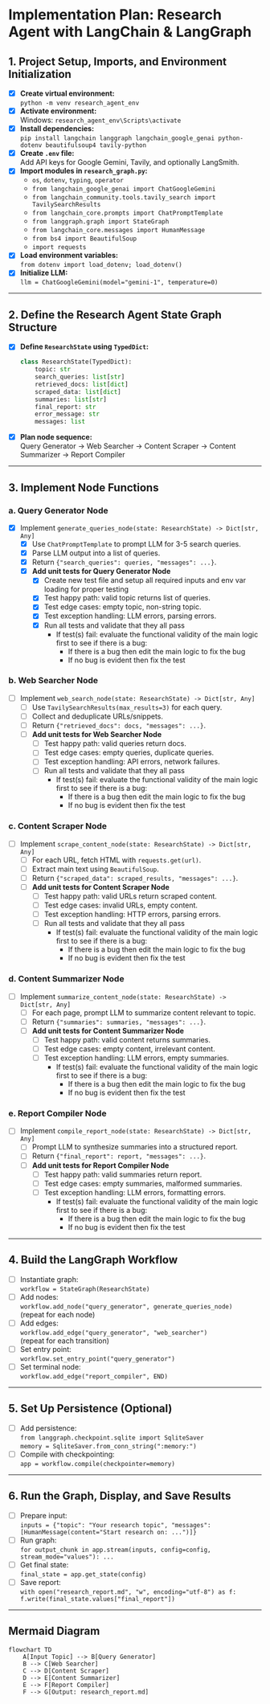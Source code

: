 # Implementation Plan: Research Agent with LangChain & LangGraph

## 1. Project Setup, Imports, and Environment Initialization

- [x] **Create virtual environment:**  
  `python -m venv research_agent_env`
- [x] **Activate environment:**  
  Windows: `research_agent_env\Scripts\activate`
- [x] **Install dependencies:**  
  `pip install langchain langgraph langchain_google_genai python-dotenv beautifulsoup4 tavily-python`
- [x] **Create `.env` file:**  
  Add API keys for Google Gemini, Tavily, and optionally LangSmith.
- [x] **Import modules in `research_graph.py`:**
  - `os`, `dotenv`, `typing`, `operator`
  - `from langchain_google_genai import ChatGoogleGemini`
  - `from langchain_community.tools.tavily_search import TavilySearchResults`
  - `from langchain_core.prompts import ChatPromptTemplate`
  - `from langgraph.graph import StateGraph`
  - `from langchain_core.messages import HumanMessage`
  - `from bs4 import BeautifulSoup`
  - `import requests`
- [x] **Load environment variables:**  
  `from dotenv import load_dotenv; load_dotenv()`
- [x] **Initialize LLM:**  
  `llm = ChatGoogleGemini(model="gemini-1", temperature=0)`

---

## 2. Define the Research Agent State Graph Structure

- [x] **Define `ResearchState` using `TypedDict`:**
  ```python
  class ResearchState(TypedDict):
      topic: str
      search_queries: list[str]
      retrieved_docs: list[dict]
      scraped_data: list[dict]
      summaries: list[str]
      final_report: str
      error_message: str
      messages: list
  ```
- [x] **Plan node sequence:**  
  Query Generator → Web Searcher → Content Scraper → Content Summarizer → Report Compiler

---

## 3. Implement Node Functions

### a. Query Generator Node

- [x] Implement `generate_queries_node(state: ResearchState) -> Dict[str, Any]`
  - [x] Use `ChatPromptTemplate` to prompt LLM for 3-5 search queries.
  - [x] Parse LLM output into a list of queries.
  - [x] Return `{"search_queries": queries, "messages": ...}`.
  - [x] **Add unit tests for Query Generator Node**
    - [x] Create new test file and setup all required inputs and env var loading for proper testing
    - [x] Test happy path: valid topic returns list of queries.
    - [x] Test edge cases: empty topic, non-string topic.
    - [x] Test exception handling: LLM errors, parsing errors.
    - [x] Run all tests and validate that they all pass
      - If test(s) fail: evaluate the functional validity of the main logic first to see if there is a bug:
        - If there is a bug then edit the main logic to fix the bug
        - If no bug is evident then fix the test

### b. Web Searcher Node
- [ ] Implement `web_search_node(state: ResearchState) -> Dict[str, Any]`
  - [ ] Use `TavilySearchResults(max_results=3)` for each query.
  - [ ] Collect and deduplicate URLs/snippets.
  - [ ] Return `{"retrieved_docs": docs, "messages": ...}`.
  - [ ] **Add unit tests for Web Searcher Node**
    - [ ] Test happy path: valid queries return docs.
    - [ ] Test edge cases: empty queries, duplicate queries.
    - [ ] Test exception handling: API errors, network failures.
    - [ ] Run all tests and validate that they all pass
      - If test(s) fail: evaluate the functional validity of the main logic first to see if there is a bug:
        - If there is a bug then edit the main logic to fix the bug
        - If no bug is evident then fix the test

### c. Content Scraper Node

- [ ] Implement `scrape_content_node(state: ResearchState) -> Dict[str, Any]`
  - [ ] For each URL, fetch HTML with `requests.get(url)`.
  - [ ] Extract main text using `BeautifulSoup`.
  - [ ] Return `{"scraped_data": scraped_results, "messages": ...}`.
  - [ ] **Add unit tests for Content Scraper Node**
    - [ ] Test happy path: valid URLs return scraped content.
    - [ ] Test edge cases: invalid URLs, empty content.
    - [ ] Test exception handling: HTTP errors, parsing errors.
    - [ ] Run all tests and validate that they all pass
      - If test(s) fail: evaluate the functional validity of the main logic first to see if there is a bug:
        - If there is a bug then edit the main logic to fix the bug
        - If no bug is evident then fix the test

### d. Content Summarizer Node

- [ ] Implement `summarize_content_node(state: ResearchState) -> Dict[str, Any]`
  - [ ] For each page, prompt LLM to summarize content relevant to topic.
  - [ ] Return `{"summaries": summaries, "messages": ...}`.
  - [ ] **Add unit tests for Content Summarizer Node**
    - [ ] Test happy path: valid content returns summaries.
    - [ ] Test edge cases: empty content, irrelevant content.
    - [ ] Test exception handling: LLM errors, empty summaries.
      - If test(s) fail: evaluate the functional validity of the main logic first to see if there is a bug:
        - If there is a bug then edit the main logic to fix the bug
        - If no bug is evident then fix the test

### e. Report Compiler Node

- [ ] Implement `compile_report_node(state: ResearchState) -> Dict[str, Any]`
  - [ ] Prompt LLM to synthesize summaries into a structured report.
  - [ ] Return `{"final_report": report, "messages": ...}`.
  - [ ] **Add unit tests for Report Compiler Node**
    - [ ] Test happy path: valid summaries return report.
    - [ ] Test edge cases: empty summaries, malformed summaries.
    - [ ] Test exception handling: LLM errors, formatting errors.
      - If test(s) fail: evaluate the functional validity of the main logic first to see if there is a bug:
        - If there is a bug then edit the main logic to fix the bug
        - If no bug is evident then fix the test

---

## 4. Build the LangGraph Workflow

- [ ] Instantiate graph:  
  `workflow = StateGraph(ResearchState)`
- [ ] Add nodes:  
  `workflow.add_node("query_generator", generate_queries_node)`  
  (repeat for each node)
- [ ] Add edges:  
  `workflow.add_edge("query_generator", "web_searcher")`  
  (repeat for each transition)
- [ ] Set entry point:  
  `workflow.set_entry_point("query_generator")`
- [ ] Set terminal node:  
  `workflow.add_edge("report_compiler", END)`

---

## 5. Set Up Persistence (Optional)

- [ ] Add persistence:  
  `from langgraph.checkpoint.sqlite import SqliteSaver`  
  `memory = SqliteSaver.from_conn_string(":memory:")`
- [ ] Compile with checkpointing:  
  `app = workflow.compile(checkpointer=memory)`

---

## 6. Run the Graph, Display, and Save Results

- [ ] Prepare input:  
  `inputs = {"topic": "Your research topic", "messages": [HumanMessage(content="Start research on: ...")]}`
- [ ] Run graph:  
  `for output_chunk in app.stream(inputs, config=config, stream_mode="values"): ...`
- [ ] Get final state:  
  `final_state = app.get_state(config)`
- [ ] Save report:  
  `with open("research_report.md", "w", encoding="utf-8") as f: f.write(final_state.values["final_report"])`

---

## Mermaid Diagram

```mermaid
flowchart TD
    A[Input Topic] --> B[Query Generator]
    B --> C[Web Searcher]
    C --> D[Content Scraper]
    D --> E[Content Summarizer]
    E --> F[Report Compiler]
    F --> G[Output: research_report.md]